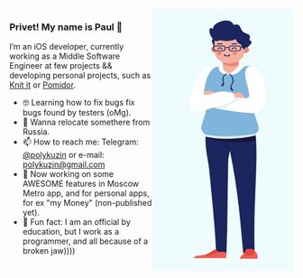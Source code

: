 <img align="right" src="https://github.com/PolyKuzin/PolyKuzin/blob/master/illustration.png" alt="Paul standing" width=250px height=465px/>

### Privet! My name is Paul 👋

I’m an iOS developer, currently working as a Middle Software Engineer at few projects && developing personal projects, such as [Knit it](https://apps.apple.com/us/app/knit-it-just-a-row-counter/id1532396965) or [Pomidor](https://apps.apple.com/us/app/pomidor-productivity-helper/id1598883284). 

- 🤓  Learning how to fix bugs fix bugs found by testers (oMg).
- 💬  Wanna relocate somethere from Russia.
- 📫  How to reach me: Telegram: [@polykuzin](https://t.me/polykuzin) or e-mail: polykuzin@gmail.com
- 📱  Now working on some AWESOME features in Moscow Metro app, and for personal apps, for ex "my Money" (non-published yet).
- 🚴  Fun fact: I am an official by education, but I work as a programmer, and all because of a broken jaw))))
